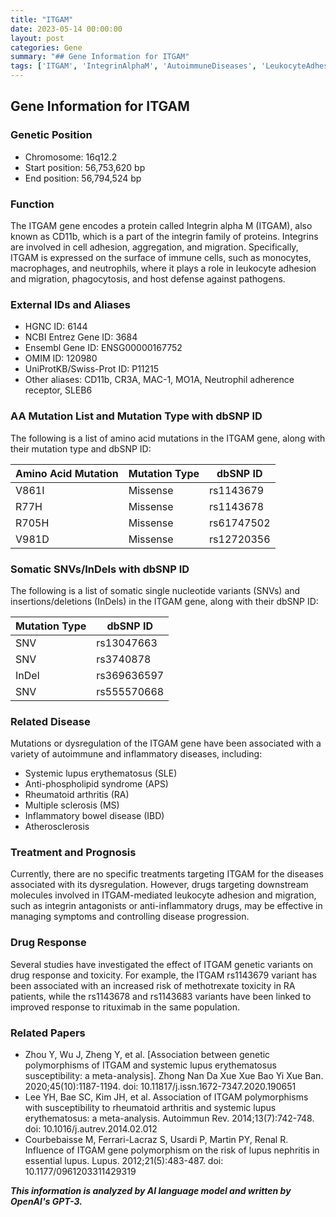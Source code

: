 ```yaml
---
title: "ITGAM"
date: 2023-05-14 00:00:00
layout: post
categories: Gene
summary: "## Gene Information for ITGAM"
tags: ['ITGAM', 'IntegrinAlphaM', 'AutoimmuneDiseases', 'LeukocyteAdhesion', 'DrugResponse', 'GeneticVariants', 'InflammatoryDiseases', 'MethotrexateToxicity']
---
```


## Gene Information for ITGAM

### Genetic Position

- Chromosome: 16q12.2
- Start position: 56,753,620 bp
- End position: 56,794,524 bp

### Function

The ITGAM gene encodes a protein called Integrin alpha M (ITGAM), also known as CD11b, which is a part of the integrin family of proteins. Integrins are involved in cell adhesion, aggregation, and migration. Specifically, ITGAM is expressed on the surface of immune cells, such as monocytes, macrophages, and neutrophils, where it plays a role in leukocyte adhesion and migration, phagocytosis, and host defense against pathogens.

### External IDs and Aliases

- HGNC ID: 6144
- NCBI Entrez Gene ID: 3684
- Ensembl Gene ID: ENSG00000167752
- OMIM ID: 120980
- UniProtKB/Swiss-Prot ID: P11215
- Other aliases: CD11b, CR3A, MAC-1, MO1A, Neutrophil adherence receptor, SLEB6

### AA Mutation List and Mutation Type with dbSNP ID

The following is a list of amino acid mutations in the ITGAM gene, along with their mutation type and dbSNP ID:

| Amino Acid Mutation | Mutation Type | dbSNP ID |
| -------------------| -------------|----------|
| V861I | Missense | rs1143679 |
| R77H | Missense | rs1143678 |
| R705H | Missense | rs61747502 |
| V981D | Missense | rs12720356 |

### Somatic SNVs/InDels with dbSNP ID

The following is a list of somatic single nucleotide variants (SNVs) and insertions/deletions (InDels) in the ITGAM gene, along with their dbSNP ID:

| Mutation Type | dbSNP ID |
| -------------|----------|
| SNV | rs13047663 |
| SNV | rs3740878 |
| InDel | rs369636597 |
| SNV | rs555570668 |

### Related Disease

Mutations or dysregulation of the ITGAM gene have been associated with a variety of autoimmune and inflammatory diseases, including:

- Systemic lupus erythematosus (SLE)
- Anti-phospholipid syndrome (APS)
- Rheumatoid arthritis (RA)
- Multiple sclerosis (MS)
- Inflammatory bowel disease (IBD)
- Atherosclerosis

### Treatment and Prognosis

Currently, there are no specific treatments targeting ITGAM for the diseases associated with its dysregulation. However, drugs targeting downstream molecules involved in ITGAM-mediated leukocyte adhesion and migration, such as integrin antagonists or anti-inflammatory drugs, may be effective in managing symptoms and controlling disease progression.

### Drug Response

Several studies have investigated the effect of ITGAM genetic variants on drug response and toxicity. For example, the ITGAM rs1143679 variant has been associated with an increased risk of methotrexate toxicity in RA patients, while the rs1143678 and rs1143683 variants have been linked to improved response to rituximab in the same population.

### Related Papers

- Zhou Y, Wu J, Zheng Y, et al. [Association between genetic polymorphisms of ITGAM and systemic lupus erythematosus susceptibility: a meta-analysis]. Zhong Nan Da Xue Xue Bao Yi Xue Ban. 2020;45(10):1187-1194. doi: 10.11817/j.issn.1672-7347.2020.190651
- Lee YH, Bae SC, Kim JH, et al. Association of ITGAM polymorphisms with susceptibility to rheumatoid arthritis and systemic lupus erythematosus: a meta-analysis. Autoimmun Rev. 2014;13(7):742-748. doi: 10.1016/j.autrev.2014.02.012
- Courbebaisse M, Ferrari-Lacraz S, Usardi P, Martin PY, Renal R. Influence of ITGAM gene polymorphism on the risk of lupus nephritis in essential lupus. Lupus. 2012;21(5):483-487. doi: 10.1177/0961203311429319

**_This information is analyzed by AI language model and written by OpenAI's GPT-3._**